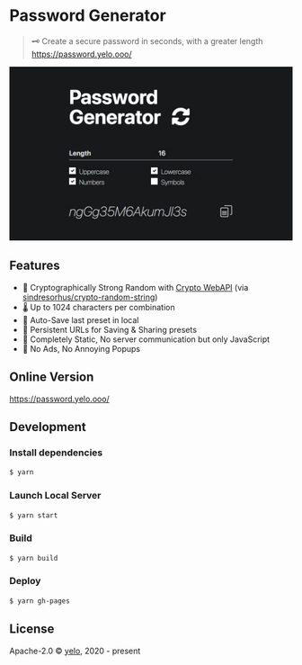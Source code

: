 # Password Generator
> 🗝️ Create a secure password in seconds, with a greater length  
> <https://password.yelo.ooo/>

[![screenshot](./_media/screenshot.png)](https://password.yelo.ooo/)

## Features
- 🔐 Cryptographically Strong Random with [Crypto WebAPI](https://developer.mozilla.org/en-US/docs/Web/API/Crypto/getRandomValues) (via [sindresorhus/crypto-random-string](https://github.com/sindresorhus/crypto-random-string)) 
- 🌡️ Up to 1024 characters per combination
- 💾 Auto-Save last preset in local
- 🔗 Persistent URLs for Saving & Sharing presets
- 🙈 Completely Static, No server communication but only JavaScript
- 🧹 No Ads, No Annoying Popups

## Online Version
<https://password.yelo.ooo/>

## Development
### Install dependencies
```bash
$ yarn
```

### Launch Local Server
```bash
$ yarn start
```

### Build
```bash
$ yarn build
```

### Deploy
```bash
$ yarn gh-pages
```

## License
Apache-2.0 &copy; [yelo](https://github.com/imyelo), 2020 - present
